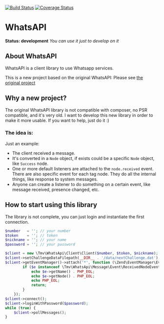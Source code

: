 [![Build Status](https://travis-ci.org/thomasvargiu/WhatsAPI.png?branch=master)](https://travis-ci.org/thomasvargiu/WhatsAPI)
[![Coverage Status](https://coveralls.io/repos/thomasvargiu/WhatsAPI/badge.png)](https://coveralls.io/r/thomasvargiu/WhatsAPI)

# WhatsAPI

**Status: development**
*You can use it just to develop on it*


## About WhatsAPI

WhatsAPI is a client library to use Whatsapp services.

This is a new project based on the original WhatsAPI:
Please see [the original project](https://github.com/venomous0x/WhatsAPI)

## Why a new project?

The original WhatsAPI library is not compatible with composer, no PSR compatible, and it's very old.
I want to develop this new library in order to make it more usable.
If you want to help, just do it :)

### The idea is: ###

Just an example:
* The client received a message.
* It's converted in a ```Node``` object, if exists could be a specific ```Node``` object, like ```Success``` node.
* One or more default listeners are attached to the ```node.received``` event. There are also specific event for each tag node. They do all the internal things, like response to system messages.
* Anyone can create a listener to do something on a certain event, like message received, presence changed, etc.

## How to start using this library

The library is not complete, you can just login and instantiate the first connection.

```php
$number   = ''; // your number
$token    = ''; // token
$nickname = ''; // your name
$password = ''; // your password

$client = new \Tmv\WhatsApi\Client\Client($number, $token, $nickname);
$client->setChallengeDataFilepath(__DIR__ . '/data/nextChallenge.dat');
$client->getEventManager()->attach('*', function (\Zend\EventManager\EventInterface $e) {
        if ($e instanceof \Tmv\WhatsApi\Message\Event\ReceivedNodeEvent) {
            echo $e->getName() . PHP_EOL;
            echo $e->getNode() . PHP_EOL;
            echo PHP_EOL;
            return;
        }
    });
$client->connect();
$client->loginWithPassword($password);
while (true) {
    $client->pollMessages();
}
```
